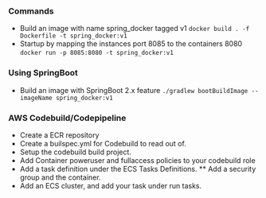 ### Commands
* Build an image with name spring_docker tagged v1
  `docker build . -f Dockerfile -t spring_docker:v1`
* Startup by mapping the instances port 8085 to the containers 8080
  `docker run -p 8085:8080 -t spring_docker:v1`

### Using SpringBoot 
* Build an image with SpringBoot 2.x feature
 `./gradlew bootBuildImage --imageName spring_docker:v1`

### AWS Codebuild/Codepipeline
* Create a ECR repository
* Create a builspec.yml for Codebuild to read out of.
* Setup the codebuild build project.
* Add Container poweruser and fullaccess policies to your codebuild role
* Add a task definition under the ECS Tasks Definitions. 
** Add a security group and the container.
* Add an ECS cluster, and add your task under run tasks.

